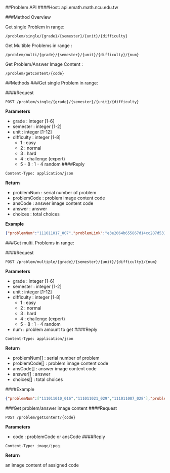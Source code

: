 ##Problem API
####Host: api.emath.math.ncu.edu.tw

###Method Overview

Get single Problem in range:
```
/problem/single/{grade}/{semester}/{unit}/{difficulty}
```
Get Multible Problems in range :
```
/problem/multi/{grade}/{semester}/{unit}/{difficulty}/{num}
```
Get Problem/Answer Image Content :
```
/problem/getContent/{code}
```

##Methods
###Get single Problem in range:

####Request
```
POST /problem/single/{grade}/{semester}/{unit}/{difficulty}
```

**Parameters**

* grade : integer [1-6]
* semester : integer [1-2]
* unit : integer [1-12]
* difficulty : integer [1-8]
	* 1 : easy
	* 2 : normal
	* 3 : hard
	* 4 : challenge (expert)
	* 5 - 8 : 1 - 4 random
####Reply
```
Content-Type: application/json
```
**Return**

* problemNum : serial number of problem
* problemCode : problem image content code
* ansCode : answer image content code
* answer : answer
* choices : total choices

**Example**
```json
{"problemNum":"111011017_007","problemLink":"e3e2064b655867d14cc287d53105378a","ansLink":"03a58230db7b99b469401da341db7950","answer":"1","choices":"3"}
```
###Get multi. Problems in range:

####Request
```
POST /problem/multiple/{grade}/{semester}/{unit}/{difficulty}/{num}
```

**Parameters**

* grade : integer [1-6]
* semester : integer [1-2]
* unit : integer [1-12]
* difficulty : integer [1-8]
	* 1 : easy
	* 2 : normal
	* 3 : hard
	* 4 : challenge (expert)
	* 5 - 8 : 1 - 4 random
* num : problem amount to get
####Reply
```
Content-Type: application/json
```
**Return**

* problemNum[] : serial number of problem
* problemCode[] : problem image content code
* ansCode[] : answer image content code
* answer[] : answer
* choices[] : total choices

####Example
```json
{"problemNum":["111011010_016","111011021_029","111011007_028"],"problemLink":["b4479eba42507f41721e01380e8fcbbb","d1805b1dd19d6684e9ff812580a7c97d","fd1537b9fa0aee541b918df1ff25373b"],"ansLink":["21891e817bc91da38cc552db570afc5c","3745381683a305358f553b82e02407de","b63d53ec449d038d152b3d5656adb83d"],"answer":["1","2","2"],"choices":["3","4","4"]}
```

###Get problem/answer image content
####Request
```
POST /problem/getContent/{code}
```

**Parameters**

* code : problemCode or ansCode
####Reply
```
Content-Type: image/jpeg
```
**Return**

an image content of assigned code